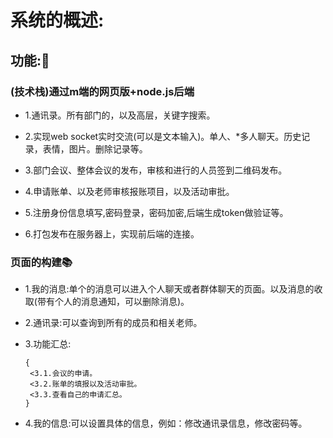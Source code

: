 # 系统的概述:
## 功能::memo:
### (技术栈)通过m端的网页版+node.js后端
- 1.通讯录。所有部门的，以及高层，关键字搜索。

- 2.实现web socket实时交流(可以是文本输入)。单人、*多人聊天。历史记录，表情，图片。删除记录等。

- 3.部门会议、整体会议的发布，审核和进行的人员签到二维码发布。

- 4.申请账单、以及老师审核报账项目，以及活动审批。

- 5.注册身份信息填写,密码登录，密码加密,后端生成token做验证等。

- 6.打包发布在服务器上，实现前后端的连接。

### 页面的构建:books:
- 1.我的消息:单个的消息可以进入个人聊天或者群体聊天的页面。以及消息的收取(带有个人的消息通知，可以删除消息)。


- 2.通讯录:可以查询到所有的成员和相关老师。


- 3.功能汇总:

      {
       <3.1.会议的申请。
       <3.2.账单的填报以及活动审批。
       <3.3.查看自己的申请汇总。
      }


- 4.我的信息:可以设置具体的信息，例如：修改通讯录信息，修改密码等。



